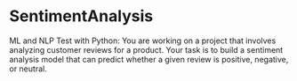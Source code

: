 # SentimentAnalysis
ML and NLP Test with Python: You are working on a project that involves analyzing customer reviews for a product. Your task is to build a sentiment analysis model that can predict whether a given review is positive, negative, or neutral.
